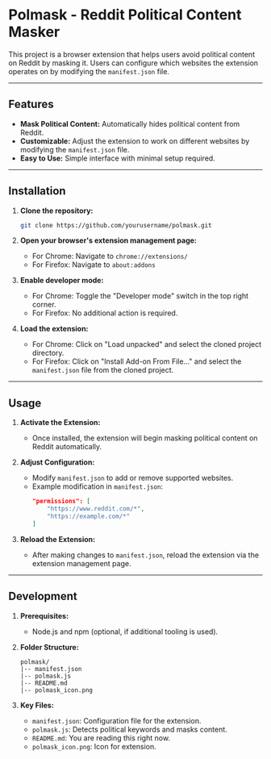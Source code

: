 # Polmask - Reddit Political Content Masker

This project is a browser extension that helps users avoid political content on Reddit by masking it. Users can configure which websites the extension operates on by modifying the `manifest.json` file.

---

## Features

- **Mask Political Content:** Automatically hides political content from Reddit.
- **Customizable:** Adjust the extension to work on different websites by modifying the `manifest.json` file.
- **Easy to Use:** Simple interface with minimal setup required.

---

## Installation

1. **Clone the repository:**
   ```bash
   git clone https://github.com/yourusername/polmask.git
   ```

2. **Open your browser's extension management page:**
   - For Chrome: Navigate to `chrome://extensions/`
   - For Firefox: Navigate to `about:addons`

3. **Enable developer mode:**
   - For Chrome: Toggle the "Developer mode" switch in the top right corner.
   - For Firefox: No additional action is required.

4. **Load the extension:**
   - For Chrome: Click on "Load unpacked" and select the cloned project directory.
   - For Firefox: Click on "Install Add-on From File..." and select the `manifest.json` file from the cloned project.

---

## Usage

1. **Activate the Extension:**
   - Once installed, the extension will begin masking political content on Reddit automatically.

2. **Adjust Configuration:**
   - Modify `manifest.json` to add or remove supported websites.
   - Example modification in `manifest.json`:
     ```json
     "permissions": [
         "https://www.reddit.com/*",
         "https://example.com/*"
     ]
     ```

3. **Reload the Extension:**
   - After making changes to `manifest.json`, reload the extension via the extension management page.

---

## Development

1. **Prerequisites:**
   - Node.js and npm (optional, if additional tooling is used).

2. **Folder Structure:**
   ```
   polmask/
   |-- manifest.json
   |-- polmask.js
   |-- README.md
   |-- polmask_icon.png
   ```

3. **Key Files:**
   - `manifest.json`: Configuration file for the extension.
   - `polmask.js`: Detects political keywords and masks content.
   - `README.md`: You are reading this right now.
   - `polmask_icon.png`: Icon for extension.



